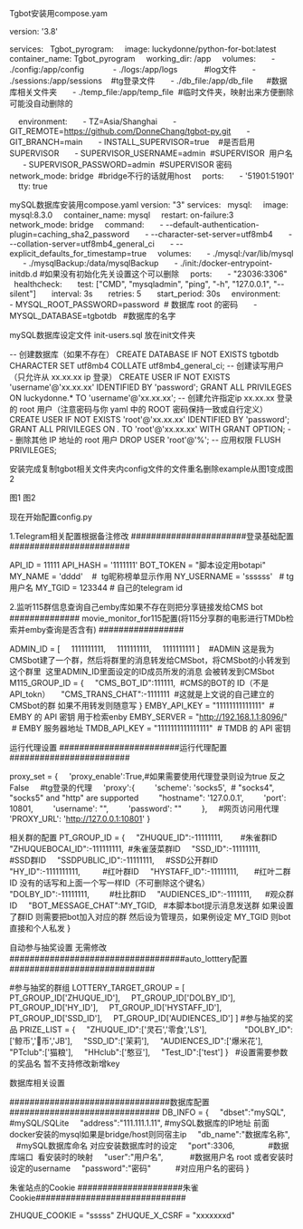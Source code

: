 Tgbot安装用compose.yam

version: '3.8'

services:
  Tgbot_pyrogram:
    image: luckydonne/python-for-bot:latest
    container_name: Tgbot_pyrogram
    working_dir: /app
    volumes:
      - ./config:/app/config      
      - ./logs:/app/logs            #log文件
      - ./sessions:/app/sessions    #tg登录文件
      - ./db_file:/app/db_file      #数据库相关文件夹
      - ./temp_file:/app/temp_file  #临时文件夹，映射出来方便删除可能没自动删除的  

    environment:
      - TZ=Asia/Shanghai
      - GIT_REMOTE=https://github.com/DonneChang/tgbot-py.git
      - GIT_BRANCH=main
      - INSTALL_SUPERVISOR=true    #是否启用SUPERVISOR
      - SUPERVISOR_USERNAME=admin  #SUPERVISOR  用户名 
      - SUPERVISOR_PASSWORD=admin  #SUPERVISOR 密码
    network_mode: bridge  #bridge不行的话就用host
    ports:
      - '51901:51901'
    tty: true



mySQL数据库安装用compose.yaml
version: "3"
services:
  mysql:
    image: mysql:8.3.0
    container_name: mysql 
    restart: on-failure:3 
    network_mode: bridge
    command: 
      - --default-authentication-plugin=caching_sha2_password
      - --character-set-server=utf8mb4
      - --collation-server=utf8mb4_general_ci
      - --explicit_defaults_for_timestamp=true
    volumes:
      - ./mysql:/var/lib/mysql
      - ./mysqlBackup:/data/mysqlBackup 
      - ./init:/docker-entrypoint-initdb.d #如果没有初始化先关设置这个可以删除
    ports:
      - "23036:3306"
    healthcheck:
      test: ["CMD", "mysqladmin", "ping", "-h", "127.0.0.1", "--silent"]
      interval: 3s
      retries: 5
      start_period: 30s
    environment:
      - MYSQL_ROOT_PASSWORD=password  # 数据库 root 的密码 
      - MYSQL_DATABASE=tgbotdb   #数据库的名字


mySQL数据库设定文件 init-users.sql   放在init文件夹

-- 创建数据库（如果不存在）
CREATE DATABASE IF NOT EXISTS tgbotdb CHARACTER SET utf8mb4 COLLATE utf8mb4_general_ci;
-- 创建读写用户（只允许从 xx.xx.xx ip 登录）
CREATE USER IF NOT EXISTS 'username'@'xx.xx.xx' IDENTIFIED BY 'password';
GRANT ALL PRIVILEGES ON luckydonne.* TO 'username'@'xx.xx.xx';
-- 创建允许指定ip xx.xx.xx 登录的 root 用户（注意密码与你 yaml 中的 ROOT 密码保持一致或自行定义）
CREATE USER IF NOT EXISTS 'root'@'xx.xx.xx' IDENTIFIED BY 'password'; 
GRANT ALL PRIVILEGES ON *.* TO 'root'@'xx.xx.xx' WITH GRANT OPTION;
-- 删除其他 IP 地址的 root 用户
DROP USER 'root'@'%';
-- 应用权限
FLUSH PRIVILEGES;

安装完成复制tgbot相关文件夹内config文件的文件重名删除example从图1变成图2

   
图1                            图2


现在开始配置config.py

1.Telegram相关配置根据备注修改 
#######################登录基础配置########################

API_ID = 11111
API_HASH = '1111111'
BOT_TOKEN = "脚本设定用botapi"
MY_NAME = 'dddd'    #  tg昵称榜单显示作用
NY_USERNAME = 'ssssss'   # tg 用户名
MY_TGID = 123344 # 自己的telegram id

2.监听115群信息查询自己emby库如果不存在则把分享链接发给CMS bot
############## movie_monitor_for115配置(将115分享群的电影进行TMDb检索并emby查询是否含有) #################

ADMIN_ID = [
    1111111111,
    1111111111,
    1111111111
]   
 #ADMIN 这是我为CMSbot建了一个群，然后将群里的消息转发给CMSbot，将CMSbot的小转发到这个群里  这里ADMIN_ID里面设定的ID成员所发的消息 会被转发到CMSbot
M115_GROUP_ID = {
    "CMS_BOT_ID":111111,  #CMS的BOT的 ID（不是API_tokn）
    "CMS_TRANS_CHAT":-1111111  #这就是上文说的自己建立的CMSbot的群 如果不用转发则随意写
}
EMBY_API_KEY = "11111111111111"  # EMBY 的 API 密钥 用于检索enby
EMBY_SERVER = "http://192.168.1.1:8096/"  # EMBY 服务器地址
TMDB_API_KEY = "1111111111111111"  # TMDB 的 API 密钥


运行代理设置
########################运行代理配置########################

proxy_set = {
    'proxy_enable':True,#如果需要使用代理登录则设为true 反之False
    #tg登录的代理
    'proxy':{
        'scheme': 'socks5',  # "socks4", "socks5" and "http" are supported
        "hostname": '127.0.0.1',
        'port': 10801,
        'username': "",
        'password': ""
        },
    #网页访问用代理
    'PROXY_URL': 'http://127.0.0.1:10801'
}


相关群的配置
PT_GROUP_ID = {
    "ZHUQUE_ID":-11111111,        #朱雀群ID
    "ZHUQUEBOCAI_ID":-111111111,  #朱雀菠菜群ID
    "SSD_ID":-11111111,           #SSD群ID
    "SSDPUBLIC_ID":-11111111,     #SSD公开群ID
    "HY_ID":-1111111111,          #红叶群ID
    "HYSTAFF_ID":-11111111,       #红叶二群ID 没有的话写和上面一个写一样ID（不可删除这个键名）
    "DOLBY_ID":-11111111,         #杜比群ID
    "AUDIENCES_ID":-1111111,      #观众群ID
    "BOT_MESSAGE_CHAT":MY_TGID,   #本脚本bot提示消息发送群 如果设置了群ID 则需要把bot加入对应的群 然后设为管理员，如果例设定 MY_TGID 则bot直接和个人私发
}







自动参与抽奖设置 无需修改
###################################auto_lotttery配置#############################

#参与抽奖的群组
LOTTERY_TARGET_GROUP = [
    PT_GROUP_ID['ZHUQUE_ID'],
    PT_GROUP_ID['DOLBY_ID'],
    PT_GROUP_ID['HY_ID'],
    PT_GROUP_ID['HYSTAFF_ID'],
    PT_GROUP_ID['SSD_ID'],
    PT_GROUP_ID['AUDIENCES_ID']
]
#参与抽奖的奖品
PRIZE_LIST = {
    "ZHUQUE_ID":['灵石','零食','LS'],            
    "DOLBY_ID":['鲸币','🐳币','JB'],
    "SSD_ID":['茉莉'],
    "AUDIENCES_ID":['爆米花'],
    "PTclub":['猫粮'],
    "HHclub":['憨豆'],
    "Test_ID":['test']
}   #设置需要参数的奖品名 暂不支持修改新增key

数据库相关设置

################################数据库配置##############################
DB_INFO = {
    "dbset":"mySQL", #mySQL/SQLite
    "address":"111.111.1.11", #mySQL数据库的IP地址 前面docker安装的mysql如果是bridge/host则同宿主ip
    "db_name":"数据库名称",    #mySQL数据库命名 对应安装数据库时的设定
    "port":3306,               #数据库端口  看安装时的映射
    "user":"用户名",            #数据用户名 root 或者安装时设定的username
    "password":"密码"           #对应用户名的密码
}

朱雀站点的Cookie 
#####################朱雀Cookie##############################

ZHUQUE_COOKIE = "sssss"
ZHUQUE_X_CSRF = "xxxxxxxd"

